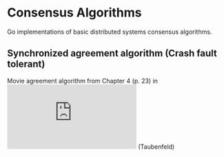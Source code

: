 # Consensus Algorithms
Go implementations of basic distributed systems consensus algorithms.

## Synchronized agreement algorithm (Crash fault tolerant)
Movie agreement algorithm from Chapter 4 (p. 23) in ![Distributed Computing Pearls](http://www.faculty.idc.ac.il/gadi/DCPbook.htm) (Taubenfeld)
